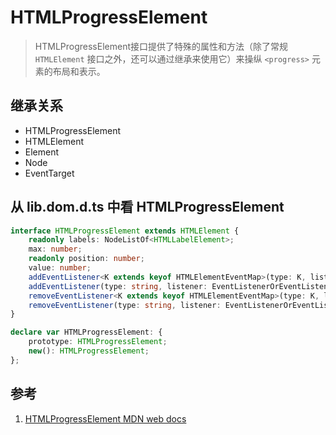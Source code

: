 # HTMLProgressElement

>HTMLProgressElement接口提供了特殊的属性和方法（除了常规 `HTMLElement` 接口之外，还可以通过继承来使用它）来操纵 `<progress>` 元素的布局和表示。

## 继承关系

- HTMLProgressElement
- HTMLElement
- Element
- Node
- EventTarget

## 从 lib.dom.d.ts 中看 HTMLProgressElement

```ts
interface HTMLProgressElement extends HTMLElement {
    readonly labels: NodeListOf<HTMLLabelElement>;
    max: number;
    readonly position: number;
    value: number;
    addEventListener<K extends keyof HTMLElementEventMap>(type: K, listener: (this: HTMLProgressElement, ev: HTMLElementEventMap[K]) => any, options?: boolean | AddEventListenerOptions): void;
    addEventListener(type: string, listener: EventListenerOrEventListenerObject, options?: boolean | AddEventListenerOptions): void;
    removeEventListener<K extends keyof HTMLElementEventMap>(type: K, listener: (this: HTMLProgressElement, ev: HTMLElementEventMap[K]) => any, options?: boolean | EventListenerOptions): void;
    removeEventListener(type: string, listener: EventListenerOrEventListenerObject, options?: boolean | EventListenerOptions): void;
}

declare var HTMLProgressElement: {
    prototype: HTMLProgressElement;
    new(): HTMLProgressElement;
};
```

## 参考

1. [HTMLProgressElement MDN web docs](https://developer.mozilla.org/en-US/docs/Web/API/HTMLProgressElement)
